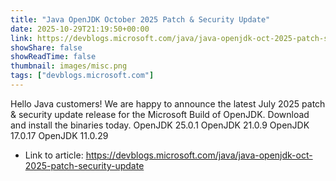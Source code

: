 ```yaml
---
title: "Java OpenJDK October 2025 Patch & Security Update"
date: 2025-10-29T21:19:50+00:00
link: https://devblogs.microsoft.com/java/java-openjdk-oct-2025-patch-security-update
showShare: false
showReadTime: false
thumbnail: images/misc.png
tags: ["devblogs.microsoft.com"]
---
```

Hello Java customers! We are happy to announce the latest July 2025 patch & security update release for the Microsoft Build of OpenJDK. Download and install the binaries today. OpenJDK 25.0.1 OpenJDK 21.0.9 OpenJDK 17.0.17 OpenJDK 11.0.29

- Link to article: https://devblogs.microsoft.com/java/java-openjdk-oct-2025-patch-security-update